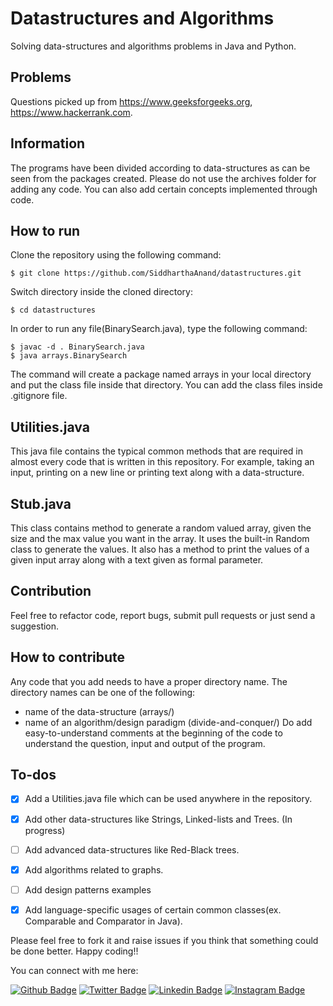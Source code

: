 # Datastructures and Algorithms
Solving data-structures and algorithms problems in Java and Python. 

## Problems
Questions picked up from https://www.geeksforgeeks.org, https://www.hackerrank.com.

## Information
The programs have been divided according to data-structures as can be seen from
the packages created. Please do not use the archives folder for adding any code.
You can also add certain concepts implemented through code.
## How to run
Clone the repository using the following command:
```
$ git clone https://github.com/SiddharthaAnand/datastructures.git
```
Switch directory inside the cloned directory:
```
$ cd datastructures
```
In order to run any file(BinarySearch.java), type the following command:
```
$ javac -d . BinarySearch.java
$ java arrays.BinarySearch
```
The command will create a package named arrays in your local directory and put
the class file inside that directory.
You can add the class files inside .gitignore file.

## Utilities.java
This java file contains the typical common methods that are required in almost
every code that is written in this repository. For example, taking an input,
printing on a new line or printing text along with a data-structure.

## Stub.java
This class contains method to generate a random valued array, given the size and 
the max value you want in the array. It uses the built-in Random class to generate
the values. It also has a method to print the values of a given input array along
with a text given as formal parameter.

## Contribution
Feel free to refactor code, report bugs, submit pull requests or just send a suggestion.

## How to contribute
Any code that you add needs to have a proper directory name. The directory
names can be one of the following:
* name of the data-structure (arrays/)
* name of an algorithm/design paradigm (divide-and-conquer/)
Do add easy-to-understand comments at the beginning of the code to understand the 
question, input and output of the program.

## To-dos
- [X] Add a Utilities.java file which can be used anywhere in the repository.
- [X] Add other data-structures like Strings, Linked-lists and Trees. (In progress)
- [ ] Add advanced data-structures like Red-Black trees.
- [X] Add algorithms related to graphs.
- [ ] Add design patterns examples
- [X] Add language-specific usages of certain common classes(ex. Comparable and Comparator in Java).


Please feel free to fork it and raise issues if you think that something could be done better. Happy coding!!

You can connect with me here: 

[![Github Badge](https://img.shields.io/badge/Follow-blue?style=social&logo=Github&link=https://github.com/Vanshikagarg17/?igshid=k8l41dsudxvo)](https://github.com/Vanshikagarg17/?igshid=k8l41dsudxvo) 
[![Twitter Badge](http://img.shields.io/badge/-@vanshika_garg17-1ca0f1?style=social&logo=twitter&logoColor=blue&link=https://twitter.com/vanshika_garg17)](https://twitter.com/vanshika_garg17) 
[![Linkedin Badge](https://img.shields.io/badge/-Vanshika%20Garg-blue?style=social&logo=Linkedin&logoColor=blue&link=https://www.linkedin.com/in/vanshika-garg-9297a3188/)](https://www.linkedin.com/in/vanshika-garg-9297a3188/) 
[![Instagram Badge](https://img.shields.io/badge/vanshikaaaaa_-blue?style=social&logo=Instagram&link=https://instagram.com/vanshikaaaaa_?igshid=k8l41dsudxvo)](https://instagram.com/vanshikaaaaa_?igshid=k8l41dsudxvo) 


